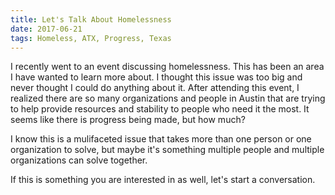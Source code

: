 ```yaml
---
title: Let's Talk About Homelessness
date: 2017-06-21
tags: Homeless, ATX, Progress, Texas
---
```

I recently went to an event discussing homelessness. This has been an area I have wanted to learn more about. I thought this issue was too big and never thought I could do anything about it. After attending this event, I realized there are so many organizations and people in Austin that are trying to help provide resources and stability to people who need it the most. It seems like there is progress being made, but how much?

I know this is a mulifaceted issue that takes more than one person or one organization to solve, but maybe it's something multiple people and multiple organizations can solve together. 

If this is something you are interested in as well, let's start a conversation. 

